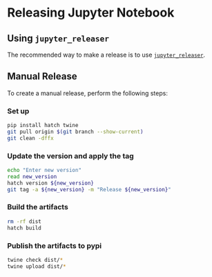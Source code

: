 # Releasing Jupyter Notebook

## Using `jupyter_releaser`

The recommended way to make a release is to use [`jupyter_releaser`](https://jupyter-releaser.readthedocs.io/en/latest/get_started/making_release_from_repo.html).

## Manual Release

To create a manual release, perform the following steps:

### Set up

```bash
pip install hatch twine
git pull origin $(git branch --show-current)
git clean -dffx
```

### Update the version and apply the tag

```bash
echo "Enter new version"
read new_version
hatch version ${new_version}
git tag -a ${new_version} -m "Release ${new_version}"
```

### Build the artifacts

```bash
rm -rf dist
hatch build
```

### Publish the artifacts to pypi

```bash
twine check dist/*
twine upload dist/*
```

